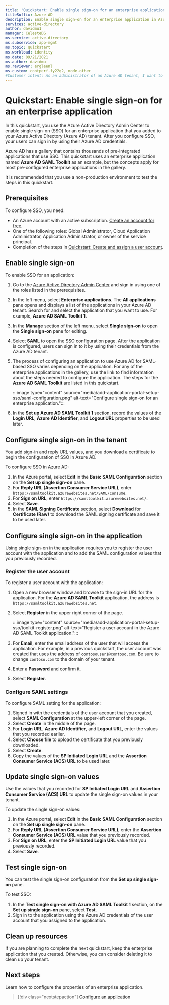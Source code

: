 ```yaml
---
title: 'Quickstart: Enable single sign-on for an enterprise application'
titleSuffix: Azure AD
description: Enable single sign-on for an enterprise application in Azure Active Directory.
services: active-directory
author: davidmu1
manager: CelesteDG
ms.service: active-directory
ms.subservice: app-mgmt
ms.topic: quickstart
ms.workload: identity
ms.date: 09/21/2021
ms.author: davidmu
ms.reviewer: ergleenl
ms.custom: contperf-fy22q2, mode-other
#Customer intent: As an administrator of an Azure AD tenant, I want to enable single sign-on for an enterprise application.
---
```


# Quickstart: Enable single sign-on for an enterprise application

In this quickstart, you use the Azure Active Directory Admin Center to enable single sign-on (SSO) for an enterprise application that you added to your Azure Active Directory (Azure AD) tenant. After you configure SSO, your users can sign in by using their Azure AD credentials. 

Azure AD has a gallery that contains thousands of pre-integrated applications that use SSO. This quickstart uses an enterprise application named **Azure AD SAML Toolkit** as an example, but the concepts apply for most pre-configured enterprise applications in the gallery.

It is recommended that you use a non-production environment to test the steps in this quickstart.

## Prerequisites

To configure SSO, you need:

- An Azure account with an active subscription. [Create an account for free](https://azure.microsoft.com/free/?WT.mc_id=A261C142F).
- One of the following roles: Global Administrator, Cloud Application Administrator, Application Administrator, or owner of the service principal.
- Completion of the steps in [Quickstart: Create and assign a user account](add-application-portal-assign-users.md).

## Enable single sign-on

To enable SSO for an application:

1. Go to the [Azure Active Directory Admin Center](https://aad.portal.azure.com) and sign in using one of the roles listed in the prerequisites.
1. In the left menu, select **Enterprise applications**. The **All applications** pane opens and displays a list of the applications in your Azure AD tenant. Search for and select the application that you want to use. For example, **Azure AD SAML Toolkit 1**.
1. In the **Manage** section of the left menu, select **Single sign-on** to open the **Single sign-on** pane for editing.
1. Select **SAML** to open the SSO configuration page. After the application is configured, users can sign in to it by using their credentials from the Azure AD tenant.
1. The process of configuring an application to use Azure AD for SAML-based SSO varies depending on the application. For any of the enterprise applications in the gallery, use the link to find information about the steps needed to configure the application. The steps for the **Azure AD SAML Toolkit** are listed in this quickstart.

    :::image type="content" source="media/add-application-portal-setup-sso/saml-configuration.png" alt-text="Configure single sign-on for an enterprise application.":::

1. In the **Set up Azure AD SAML Toolkit 1** section, record the values of the **Login URL**, **Azure AD Identifier**, and **Logout URL** properties to be used later.

## Configure single sign-on in the tenant

You add sign-in and reply URL values, and you download a certificate to begin the configuration of SSO in Azure AD.

To configure SSO in Azure AD:

1. In the Azure portal, select **Edit** in the **Basic SAML Configuration** section on the **Set up single sign-on** pane. 
1. For **Reply URL (Assertion Consumer Service URL)**, enter `https://samltoolkit.azurewebsites.net/SAML/Consume`.
1. For **Sign on URL**, enter `https://samltoolkit.azurewebsites.net/`.
1. Select **Save**.
1. In the **SAML Signing Certificate** section, select **Download** for **Certificate (Raw)** to download the SAML signing certificate and save it to be used later.

## Configure single sign-on in the application

Using single sign-on in the application requires you to register the user account with the application and to add the SAML configuration values that you previously recorded.

### Register the user account

To register a user account with the application:

1. Open a new browser window and browse to the sign-in URL for the application. For the **Azure AD SAML Toolkit** application, the address is `https://samltoolkit.azurewebsites.net`.
1. Select **Register** in the upper right corner of the page.

    :::image type="content" source="media/add-application-portal-setup-sso/toolkit-register.png" alt-text="Register a user account in the Azure AD SAML Toolkit application.":::

1. For **Email**, enter the email address of the user that will access the application. For example, in a previous quickstart, the user account was created that uses the address of `contosouser1@contoso.com`. Be sure to change `contoso.com` to the domain of your tenant.
1. Enter a **Password** and confirm it.
1. Select **Register**.

### Configure SAML settings

To configure SAML setting for the application:

1. Signed in with the credentials of the user account that you created, select **SAML Configuration** at the upper-left corner of the page.
1. Select **Create** in the middle of the page.
1. For **Login URL**, **Azure AD Identifier**, and **Logout URL**, enter the values that you recorded earlier.
1. Select **Choose file** to upload the certificate that you previously downloaded.
1. Select **Create**.
1. Copy the values of the **SP Initiated Login URL** and the **Assertion Consumer Service (ACS) URL** to be used later.

## Update single sign-on values

Use the values that you recorded for **SP Initiated Login URL** and **Assertion Consumer Service (ACS) URL** to update the single sign-on values in your tenant.

To update the single sign-on values:

1. In the Azure portal, select **Edit** in the **Basic SAML Configuration** section on the **Set up single sign-on** pane. 
1. For **Reply URL (Assertion Consumer Service URL)**, enter the **Assertion Consumer Service (ACS) URL** value that you previously recorded.
1. For **Sign on URL**, enter the **SP Initiated Login URL** value that you previously recorded.
1. Select **Save**.

## Test single sign-on

You can test the single sign-on configuration from the **Set up single sign-on** pane.

To test SSO:

1. In the **Test single sign-on with Azure AD SAML Toolkit 1** section, on the **Set up single sign-on** pane, select **Test**.
1. Sign in to the application using the Azure AD credentials of the user account that you assigned to the application.

## Clean up resources

If you are planning to complete the next quickstart, keep the enterprise application that you created. Otherwise, you can consider deleting it to clean up your tenant.

## Next steps

Learn how to configure the properties of an enterprise application.
> [!div class="nextstepaction"]
> [Configure an application](add-application-portal-configure.md)
